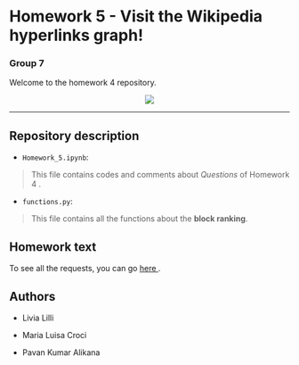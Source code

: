 # Homework 5 - Visit the Wikipedia hyperlinks graph!

### Group 7

Welcome to the homework 4 repository.



<div align="center">
  <img src="https://camo.githubusercontent.com/6a30b5d2d01c1921bc754dfd17fc2b183041d178/68747470733a2f2f63727970746f6272696566696e672e636f6d2f77702d636f6e74656e742f75706c6f6164732f323031382f30342f57696b6970656469612d616e642d526571756573742d4e6574776f726b2d656e61626c652d646f6e6f72732d746f2d646f6e6174652d696e2d63727970746f63757272656e63792e6a7067">
</div>




*******************************************************


## Repository description

* `Homework_5.ipynb`:
> This file contains codes and comments about <i>Questions</i> of Homework 4 .

* `functions.py`:
> This file contains all the functions about the <b>block ranking</b>.




## Homework text

To see all the requests, you can go <a href = "https://github.com/CriMenghini/ADM-2018/tree/master/Homework_5"> here </a>.




## Authors

* Livia Lilli


* Maria Luisa Croci


* Pavan Kumar Alikana


